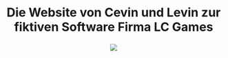 <h1 align="center">Die Website von Cevin und Levin zur fiktiven Software Firma LC Games</h1>

###
<div align="center">

<img align="center" src="https://github.com/user-attachments/assets/8fefa4b9-a821-4d97-898c-1c953b392212"/>
  
<div/>


